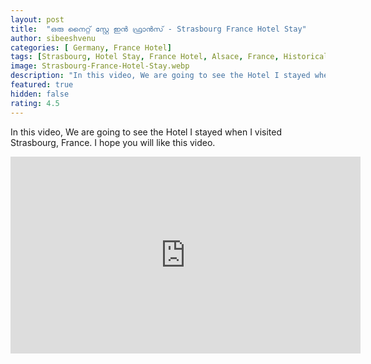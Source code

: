 ```yaml
---
layout: post
title:  "ഒരു നൈറ്റ് സ്റ്റേ ഇൻ ഫ്രാൻസ് - Strasbourg France Hotel Stay"
author: sibeeshvenu
categories: [ Germany, France Hotel]
tags: [Strasbourg, Hotel Stay, France Hotel, Alsace, France, Historical City in France, History France, Beautiful Nature, Malayalam, Sibeesh Passion, Njan Oru Malayali, ഞാൻ ഒരു മലയാളി, Germaniyile Nalukal, Germany, Malayali in Germany, Indians in Germany, Keralite in Germany, Malayalees in Germany, Malayali in France]
image: Strasbourg-France-Hotel-Stay.webp
description: "In this video, We are going to see the Hotel I stayed when I visited Strasbourg, France. I hope you will like this video."
featured: true
hidden: false
rating: 4.5
---
```


In this video, We are going to see the Hotel I stayed when I visited Strasbourg, France. I hope you will like this video.

<iframe width="560" height="315" src="https://www.youtube.com/embed/HpUkAbMA-1U" frameborder="0" allow="accelerometer; autoplay; encrypted-media; gyroscope; picture-in-picture" allowfullscreen></iframe>
